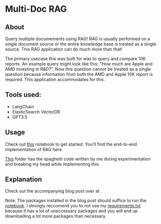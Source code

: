 # Multi-Doc RAG

## About

Query multiple documements using RAG! RAG is usually performed on a single document source or the entire knowledge base is treated as a single source. This RAG application can do much more than that!

The primary usecase this was built for was to query and compare 10K reports. An example query might look like this: "How much are Apple and AMD investing in R&D?". Now this question cannot be treated as a single question because information from both the AMD and Apple 10K report is required. This application accommodates for this.

## Tools used:

- LangChain
- ElasticSearch VectorDB
- GPT3.5

## Usage

Check out [this](blog_nb.ipynb) notebook to get started. You'll find the end-to-end implementation of RAG here.

[This](experiments) folder has the spaghetti code written by me during experimentation and breaking my head while implementing this.

## Explanation

Check out the accompanying blog post over at []().

Note: The packages installed in the blog post should suffice to run the [notebook](blog_nb.ipynb). I strongly reccomend you to not use my [requirements.txt](requirements.txt) because it has a lot of uneccessary packages and you will end up downloading a lot more packages than necessary.
